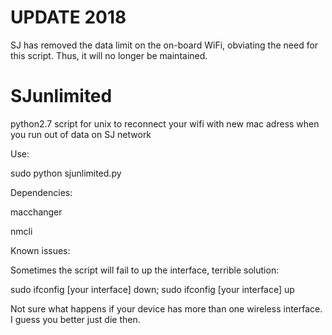 # UPDATE 2018
SJ has removed the data limit on the on-board WiFi, obviating the need for this script. Thus, it will no longer be maintained.

# SJunlimited 
python2.7 script for unix to reconnect your wifi with new mac adress when you run out of data on SJ network

Use:

sudo python sjunlimited.py



Dependencies:

macchanger

nmcli


Known issues:

Sometimes the script will fail to up the interface, terrible solution:

sudo ifconfig [your interface] down; sudo ifconfig [your interface] up


Not sure what happens if your device has more than one wireless interface. I guess you better just die then.


